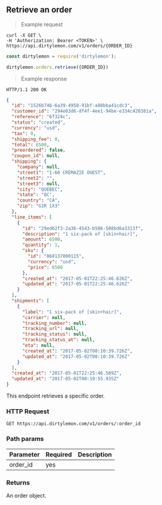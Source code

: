 ## Retrieve an order

> Example request

```shell
curl -X GET \
-H 'Authorization: Bearer <TOKEN>' \
https://api.dirtylemon.com/v1/orders/{ORDER_ID}
```

```javascript
const dirtylemon = require('dirtylemon');

dirtylemon.orders.retrieve({ORDER_ID})
```

> Example response

```http
HTTP/1.1 200 OK
```

```json
{
  "id": "1526b746-6a39-4958-91bf-a80bba41cdc3",
  "customer_id": "294e03d6-df4f-4ee1-94be-e334c420381a",
  "reference": "6f324c",
  "status": "created",
  "currency": "usd",
  "tax": 0,
  "shipping_fee": 0,
  "total": 6500,
  "preordered": false,
  "coupon_id": null,
  "shipping": {
    "company": null,
    "street1": "1-60 CRÉMAZIE OUEST",
    "street2": "",
    "street3": null,
    "city": "QUEBEC",
    "state": "QC",
    "country": "CA",
    "zip": "G1R 1X3"
  },
  "line_items": [
    {
      "id": "29ed62f3-2a36-4543-b586-508bd6a3313f",
      "description": "1 six-pack of [skin+hair]",
      "amount": 6500,
      "quantity": 1,
      "sku": {
        "id": "868137000115",
        "currency": "usd",
        "price": 6500
      },
      "created_at": "2017-05-01T22:25:46.626Z",
      "updated_at": "2017-05-01T22:25:46.626Z"
    }
  ],
  "shipments": [
    {
      "label": "1 six-pack of [skin+hair]",
      "carrier": null,
      "tracking_number": null,
      "tracking_url": null,
      "tracking_status": null,
      "tracking_status_at": null,
      "eta": null,
      "created_at": "2017-05-02T00:10:39.726Z",
      "updated_at": "2017-05-02T00:10:39.726Z"
    }
  ],
  "created_at": "2017-05-01T22:25:46.589Z",
  "updated_at": "2017-05-02T00:19:55.935Z"
}
```

This endpoint retrieves a specific order.

### HTTP Request

`GET https://api.dirtylemon.com/v1/orders/:order_id`

### Path params

| Parameter | Required | Description |
| --------- | -------- | ------------|
| order_id | yes |  |

### Returns

An order object.
